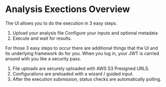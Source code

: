 # Analysis Exections Overview

The UI allows you to do the execution in 3 easy steps.
1. Upload your analysis file
Configure your inputs and optional metadata
3. Execute and wait for results.

For those 3 easy steps to occur there are additional things that the UI and its underlying framework do for you.
When you log in, your JWT is carried around with you like a security pass.
1. File uploads are securely uploaded with AWS S3 Presigned URLS.
2. Configurations are preloaded with a wizard / guided input.
3. After the execution submission, status checks are automatically polling.